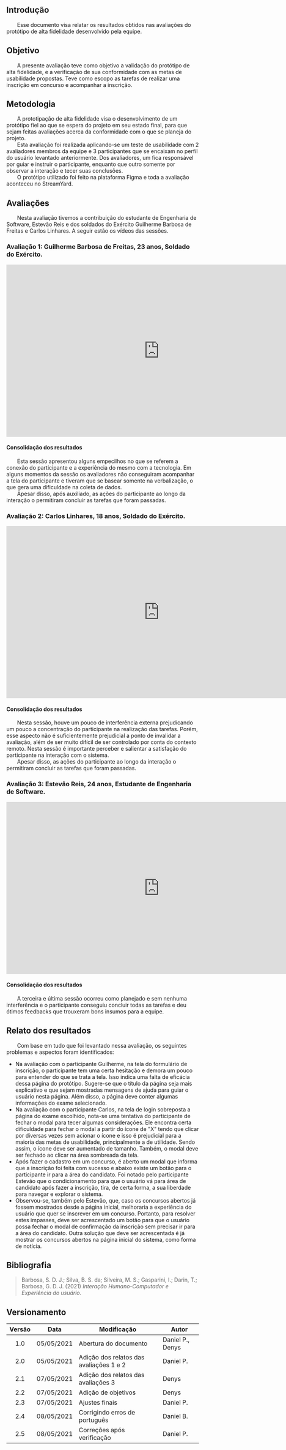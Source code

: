 ## Introdução
&emsp;&emsp;Esse documento visa relatar os resultados obtidos nas avaliações do protótipo de alta fidelidade desenvolvido pela equipe.

## Objetivo
&emsp;&emsp;A presente avaliação teve como objetivo a validação do protótipo de alta fidelidade, e a verificação de sua conformidade com as metas de usabilidade propostas. Teve como escopo as tarefas de realizar uma inscrição em concurso e acompanhar a inscrição.

## Metodologia
&emsp;&emsp;A prototipação de alta fidelidade visa o desenvolvimento de um protótipo fiel ao que se espera do projeto em seu estado final, para que sejam feitas avaliações acerca da conformidade com o que se planeja do projeto.<br>
&emsp;&emsp;Esta avaliação foi realizada aplicando-se um teste de usabilidade com 2 avaliadores membros da equipe e 3 participantes que se encaixam no perfil do usuário levantado anteriormente. Dos avaliadores, um fica responsável por guiar e instruir o participante, enquanto que outro somente por observar a interação e tecer suas conclusões.<br>
&emsp;&emsp;O protótipo utilizado foi feito na plataforma Figma e toda a avaliação aconteceu no StreamYard.<br>

## Avaliações
&emsp;&emsp;Nesta avaliação tivemos a contribuição do estudante de Engenharia de Software, Estevão Reis e dos soldados do Exército Guilherme Barbosa de Freitas e Carlos Linhares. A seguir estão os vídeos das sessões.

### Avaliação 1: Guilherme Barbosa de Freitas, 23 anos, Soldado do Exército.
<iframe width="800" height="450" src="https://www.youtube.com/embed/wj61IlTVyoc" title="YouTube video player" frameborder="0" allow="accelerometer; autoplay; clipboard-write; encrypted-media; gyroscope; picture-in-picture" allowfullscreen></iframe>

#### Consolidação dos resultados
&emsp;&emsp;Esta sessão apresentou alguns empecilhos no que se referem a conexão do participante e a experiência do mesmo com a tecnologia. Em alguns momentos da sessão os avaliadores não conseguiram acompanhar a tela do participante e tiveram que se basear somente na verbalização, o que gera uma dificuldade na coleta de dados.<br>
&emsp;&emsp;Apesar disso, após auxiliado, as ações do participante ao longo da interação o permitiram concluir as tarefas que foram passadas.

### Avaliação 2: Carlos Linhares, 18 anos, Soldado do Exército.
<iframe width="800" height="450" src="https://www.youtube.com/embed/vMmES7BT3nQ" title="YouTube video player" frameborder="0" allow="accelerometer; autoplay; clipboard-write; encrypted-media; gyroscope; picture-in-picture" allowfullscreen></iframe>

#### Consolidação dos resultados
&emsp;&emsp;Nesta sessão, houve um pouco de interferência externa prejudicando um pouco a concentração do participante na realização das tarefas. Porém, esse aspecto não é suficientemente prejudicial a ponto de invalidar a avaliação, além de ser muito difícil de ser controlado por conta do contexto remoto. Nesta sessão é importante perceber e salientar a satisfação do participante na interação com o sistema.<br>
&emsp;&emsp;Apesar disso, as ações do participante ao longo da interação o permitiram concluir as tarefas que foram passadas.

### Avaliação 3: Estevão Reis, 24 anos, Estudante de Engenharia de Software.
<iframe width="800" height="450" src="https://www.youtube.com/embed/2e4eg34sMhg" title="YouTube video player" frameborder="0" allow="accelerometer; autoplay; clipboard-write; encrypted-media; gyroscope; picture-in-picture" allowfullscreen></iframe>

#### Consolidação dos resultados
&emsp;&emsp;A terceira e última sessão ocorreu como planejado e sem nenhuma interferência e o participante conseguiu concluir todas as tarefas e deu ótimos feedbacks que trouxeram bons insumos para a equipe.

## Relato dos resultados
&emsp;&emsp;Com base em tudo que foi levantado nessa avaliação, os seguintes problemas e aspectos foram identificados:

- Na avaliação com o participante Guilherme, na tela do formulário de inscrição, o participante tem uma certa hesitação e demora um pouco para entender do que se trata a tela. Isso indica uma falta de eficácia dessa página do protótipo. Sugere-se que o título da página seja mais explicativo e que sejam mostradas mensagens de ajuda para guiar o usuário nesta página. Além disso, a página deve conter algumas informações do exame selecionado.<br>
- Na avaliação com o participante Carlos, na tela de login sobreposta a página do exame escolhido, nota-se uma tentativa do participante de fechar o modal para tecer algumas considerações. Ele encontra certa dificuldade para fechar o modal a partir do ícone de "X" tendo que clicar por diversas vezes sem acionar o ícone e isso é prejudicial para a maioria das metas de usabilidade, principalmente a de utilidade. Sendo assim, o ícone deve ser aumentado de tamanho. Também, o modal deve ser fechado ao clicar na área sombreada da tela.<br>
- Após fazer o cadastro em um concurso, é aberto um modal que informa que a inscrição foi feita com sucesso e abaixo existe um botão para o participante ir para a área do candidato. Foi notado pelo participante Estevão que o condicionamento para que o usuário vá para área de candidato após fazer a inscrição, tira, de certa forma, a sua liberdade para navegar e explorar o sistema. <br>
- Observou-se, também pelo Estevão, que, caso os concursos abertos já fossem mostrados desde a página inicial, melhoraria a experiência do usuário que quer se inscrever em um concurso. Portanto, para resolver estes impasses, deve ser acrescentado um botão para que o usuário possa fechar o modal de confirmação da inscrição sem precisar ir para a área do candidato. Outra solução que deve ser acrescentada é já mostrar os concursos abertos na página inicial do sistema, como forma de notícia. <br> 

## Bibliografia
> Barbosa, S. D. J.; Silva, B. S. da; Silveira, M. S.; Gasparini, I.; Darin, T.; Barbosa, G. D. J. (2021) *Interação Humano-Computador e Experiência do usuário.*

## Versionamento
|Versão|Data|Modificação|Autor|
|:-:|--|--|--|
|1.0|05/05/2021|Abertura do documento|Daniel P., Denys|
|2.0|05/05/2021|Adição dos relatos das avaliações 1 e 2|Daniel P.|
|2.1|07/05/2021|Adição dos relatos das avaliações 3|Denys|
|2.2|07/05/2021|Adição de objetivos|Denys|
|2.3|07/05/2021|Ajustes finais| Daniel P.|
|2.4|08/05/2021|Corrigindo erros de português| Daniel B.|
|2.5|08/05/2021|Correções após verificação| Daniel P.|